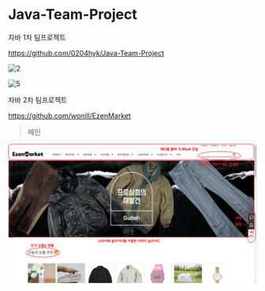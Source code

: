 # Java-Team-Project

자바 1차 팀프로젝트

https://github.com/0204hyk/Java-Team-Project

![2](https://user-images.githubusercontent.com/119827171/209598716-2c4c13c3-c214-4eea-b713-763ff17ec72f.PNG)

![5](https://user-images.githubusercontent.com/119827171/209598720-c232f8bd-004c-4688-9657-5fc38c26ad9c.PNG)

자바 2차 팀프로젝트

https://github.com/wonill/EzenMarket

> 메인
 <img src="https://github.com/sj921/readme_images/blob/main/ezenmarket_images/%EB%A9%94%EC%9D%B8.png?raw=true" width="900">

